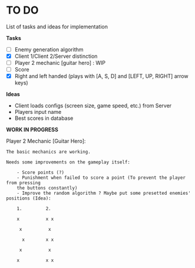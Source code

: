 # TO DO
List of tasks and ideas for implementation

**Tasks**
- [ ] Enemy generation algorithm
- [x] Client 1/Client 2/Server distinction
- [ ] Player 2 mechanic [guitar hero] : WIP
- [ ] Score
- [x] Right and left handed (plays with [A, S, D] and [LEFT, UP, RIGHT] arrow keys)

**Ideas**
- Client loads configs (screen size, game speed, etc.) from Server
- Players input name
- Best scores in database

**WORK IN PROGRESS**

Player 2 Mechanic [Guitar Hero]:

	The basic mechanics are working.
	
	Needs some improvements on the gameplay itself:
	
		- Score points (?)
		- Punishment when failed to score a point (To prevent the player from pressing
		the buttons constantly)
		- Improve the random algorithm ? Maybe put some presetted enemies' positions (Idea):
		
		1.         2.
		
		x          x x
		
		 x          x
		 
		  x        x x
		  
		 x          x
		 
		x          x x
